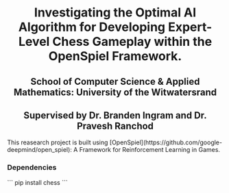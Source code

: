 <h1 align="center"> Investigating the Optimal AI Algorithm for Developing Expert-Level Chess Gameplay within the OpenSpiel Framework. </h1>

<h2 align="center"> School of Computer Science & Applied Mathematics: University of the Witwatersrand </h2>

<h2 align="center"> Supervised by Dr. Branden Ingram and Dr. Pravesh Ranchod </h2>

<p> This reasearch project is built using [OpenSpiel](https://github.com/google-deepmind/open_spiel): A Framework for Reinforcement Learning in Games. </p>

<h3> Dependencies </h3>
```
pip install chess
```